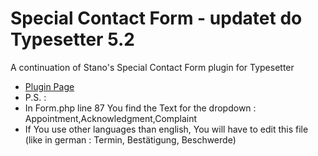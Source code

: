 # Special Contact Form - updatet do  Typesetter  5.2
A continuation of Stano's Special Contact Form plugin for Typesetter
* [Plugin Page](http://www.typesettercms.com/Plugins/62_Special_Contact_Form)
* P.S. : 
* In Form.php line 87 You find the Text for the dropdown : Appointment,Acknowledgment,Complaint
* If You use other languages than english, You will have to edit this file (like in german : Termin, Bestätigung, Beschwerde)
